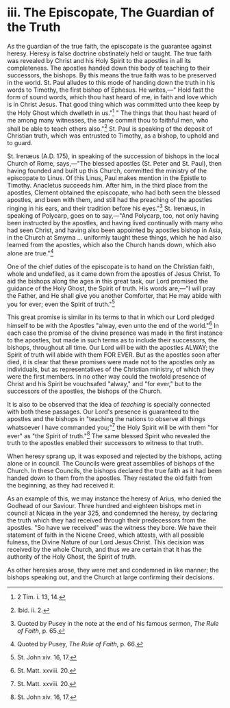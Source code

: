 # iii. The Episcopate, The Guardian of the Truth

As the guardian of the true faith, the episcopate is the guarantee against heresy. Heresy is false doctrine obstinately held or taught. The true faith was revealed by Christ and his Holy Spirit to the apostles in all its completeness. The apostles handed down this body of teaching to their successors, the bishops. By this means the true faith was to be preserved in the world. St. Paul alludes to this mode of handing down the truth in his words to Timothy, the first bishop of Ephesus. He writes,—" Hold fast the form of sound words, which thou hast heard of me, in faith and love which is in Christ Jesus. That good thing which was committed unto thee keep by the Holy Ghost which dwelleth in us."[^1] " The things that thou hast heard of me among many witnesses, the same commit thou to faithful men, who shall be able to teach others also."[^2] St. Paul is speaking of the deposit of Christian truth, which was entrusted to Timothy, as a bishop, to uphold and to guard.

St. Irenæus (A.D. 175), in speaking of the succession of bishops in the local Church of Rome, says,—"The blessed apostles (St. Peter and St. Paul), then having founded and built up this Church, committed the ministry of the episcopate to Linus. Of this Linus, Paul makes mention in the Epistle to Timothy. Anacletus succeeds him. After him, in the third place from the apostles, Clement obtained the episcopate, who had both seen the blessed apostles, and been with them, and still had the preaching of the apostles ringing in his ears, and their tradition before his eyes."[^3] St. Irenæus, in speaking of Polycarp, goes on to say,—"And Polycarp, too, not only having been instructed by the apostles, and having lived continually with many who had seen Christ, and having also been appointed by apostles bishop in Asia, in the Church at Smyrna ... uniformly taught these things, which he had also learned from the apostles, which also the Church hands down, which also alone are true."[^4]

One of the chief duties of the episcopate is to hand on the Christian faith, whole and undefiled, as it came down from the apostles of Jesus Christ. To aid the bishops along the ages in this great task, our Lord promised the guidance of the Holy Ghost, the Spirit of truth. His words are,—"I will pray the Father, and He shall give you another Comforter, that He may abide with you for ever; even the Spirit of truth."[^5]

This great promise is similar in its terms to that in which our Lord pledged himself to be with the Apostles "alway, even unto the end of the world."[^6] In each case the promise of the divine presence was made in the first instance to the apostles, but made in such terms as to include their successors, the bishops, throughout all time. Our Lord will be with the apostles ALWAY; the Spirit of truth will abide with them FOR EVER. But as the apostles soon after died, it is clear that these promises were made not to the apostles only as individuals, but as representatives of the Christian ministry, of which they were the first members. In no other way could the twofold presence of Christ and his Spirit be vouchsafed "alway," and "for ever," but to the successors of the apostles, the bishops of the Church.

It is also to be observed that the idea of *teaching* is specially connected with both these passages. Our Lord's presence is guaranteed to the apostles and the bishops in "teaching the nations to observe all things whatsoever I have commanded you;"[^7] the Holy Spirit will be with them "for ever" as "the Spirit of truth."[^8] The same blessed Spirit who revealed the truth to the apostles enabled their successors to witness to that truth.

When heresy sprang up, it was exposed and rejected by the bishops, acting alone or in council. The Councils were great assemblies of bishops of the Church. In these Councils, the bishops declared the true faith as it had been handed down to them from the apostles. They restated the old faith from the beginning, as they had received it.

As an example of this, we may instance the heresy of Arius, who denied the Godhead of our Saviour. Three hundred and eighteen bishops met in council at Nicæa in the year 325, and condemned the heresy, by declaring the truth which they had received through their predecessors from the apostles. "So have we received" was the witness they bore. We have their statement of faith in the Nicene Creed, which attests, with all possible fulness, the Divine Nature of our Lord Jesus Christ. This decision was received by the whole Church, and thus we are certain that it has the authority of the Holy Ghost, the Spirit of truth.

As other heresies arose, they were met and condemned in like manner; the bishops speaking out, and the Church at large confirming their decisions.

[^1]: 2 Tim. i. 13, 14.
[^2]: Ibid. ii. 2.
[^3]: Quoted by Pusey in the note at the end of his famous sermon, *The Rule of Faith*, p. 65.
[^4]: Quoted by Pusey, *The Rule of Faith*, p. 66.
[^5]: St. John xiv. 16, 17.
[^6]: St. Matt. xxviii. 20.
[^7]: St. Matt. xxviii. 20.
[^8]: St. John xiv. 16, 17.

